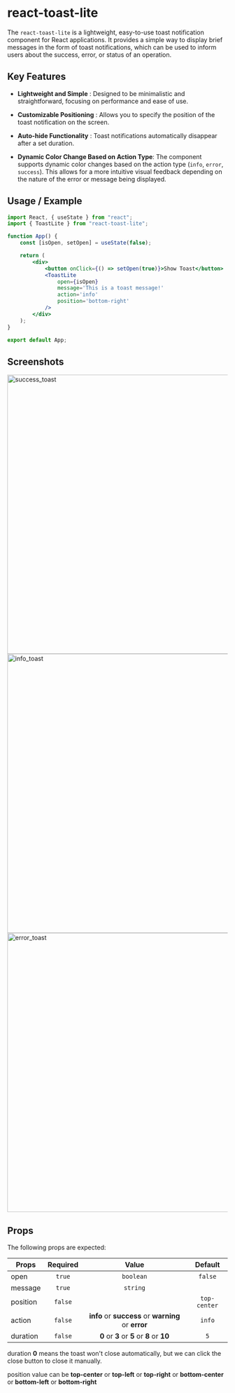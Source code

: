 # react-toast-lite

The `react-toast-lite` is a lightweight, easy-to-use toast notification component for React applications. It provides a simple way to display brief messages in the form of toast notifications, which can be used to inform users about the success, error, or status of an operation.

## Key Features

-   **Lightweight and Simple** : Designed to be minimalistic and straightforward, focusing on performance and ease of use.

-   **Customizable Positioning** : Allows you to specify the position of the toast notification on the screen.

-   **Auto-hide Functionality** : Toast notifications automatically disappear after a set duration.

-   **Dynamic Color Change Based on Action Type**: The component supports dynamic color changes based on the action type (`info`, `error`, `success`). This allows for a more intuitive visual feedback depending on the nature of the error or message being displayed.

## Usage / Example

```jsx
import React, { useState } from "react";
import { ToastLite } from "react-toast-lite";

function App() {
    const [isOpen, setOpen] = useState(false);

    return (
        <div>
            <button onClick={() => setOpen(true)}>Show Toast</button>
            <ToastLite
                open={isOpen}
                message='This is a toast message!'
                action='info'
                position='bottom-right'
            />
        </div>
    );
}

export default App;
```

## Screenshots

<img width="637" alt="success_toast" src="https://github.com/user-attachments/assets/8a118177-97d7-4ace-a386-66685df42cdd">

<img width="637" alt="info_toast" src="https://github.com/user-attachments/assets/0d10d66b-fbfa-4b5c-83c4-5c8f6f59c5f5">

<img width="637" alt="error_toast" src="https://github.com/user-attachments/assets/f26194cd-4100-49dd-8024-1cee6a7a674b">



## Props

The following props are expected:

| Props    | Required |                        Value                        |   Default    |
| -------- | :------: | :-------------------------------------------------: | :----------: |
| open     |  `true`  |                      `boolean`                      |   `false`    |
| message  |  `true`  |                      `string`                       |
| position | `false`  |                                                     | `top-center` |
| action   | `false`  | **info** or **success** or **warning** or **error** |    `info`    |
| duration | `false`  |     **0** or **3** or **5** or **8** or **10**      |     `5`      |

duration **0** means the toast won't close automatically, but we can click the close button to close it manually.

position value can be **top-center** or **top-left** or **top-right** or **bottom-center** or **bottom-left** or **bottom-right**
